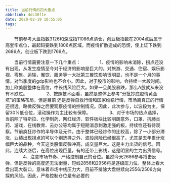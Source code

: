 ```yaml
---
title: 当前行情的四大重点
abbrlink: 4dc30f1e
date: 2020-02-19 10:55:05
tags:
---
```

&emsp;&emsp;节前参考大盘指数3126和深成指11086点清仓，创业板指数在2004点后属于高套牢点位，最起码要跌到1806点区域。而疫情扩散造成的恐慌，使上证下跌到2686点，创业板下跌到1769点。

&emsp;&emsp;当前行情需要注意一下几个重点：
&emsp;&emsp;&emsp;&emsp;1、疫情的影响未消除，拐点还没有出现，从发生疫情至今对于经济的影响是巨大的。对旅游、交通、住宿、娱乐影视、零售、运输，餐饮、服务等一大批第三餐饮影响很明显，也不是一个月的事情。对当季度的gdp影响也不会小。因此，对于股市的影响，会持续一大段时间。加上欧美股整体在高位，中长线风险巨大。如果一旦美股暴跌，那么A股就从来没有不跌过。
&emsp;&emsp;&emsp;&emsp;2、按照技术面看，虽然是整体上参考“分批抄底疫情黄金坑”的策略布局，但是目前 还是反弹自救行情和国家维稳行情，市场离真正的行情还很远。略微反弹之后要观察疫情的控制情况。因此，此次参与，以波段为主，保留30%低仓位，滚动操作为主比较有保障。
&emsp;&emsp;&emsp;&emsp;3、对于市场的热点选择，当前除了特斯拉、化学制药、网红经济、软件板块比较明朗意外，口罩、抗肺炎药、游戏，在线教育、云办公等均属于短期消息刺激走强的板，持续性还有待观察。节前疯狂炒作的半导体及元件，由于整体已经炒作的比较高，除了一小部分滞涨、业绩出现拐点的可以个别选择之外，波段风险已经很高了。尤其是去年累计涨幅巨大的品种，今天这类股借反弹冲高，成交量巨大。这是主力出货的信号。因此，连续大涨后，在高位出现巨量，有的还带上影线，这是明显的主力出货信号。
&emsp;&emsp;&emsp;&emsp;4、注意市场节奏、严格控制自己的仓位。虽然今天2686参与搏击反弹，但是反弹的高度还无法衡量，短线2856和2956将是逐级压力位，整体上看大盘出现大裂口，意味着市场中线压力大，目前不排除大盘继续向2556/2506方向探的风险。因此，严格控制仓位是有必要的